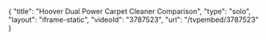{
    "title": "Hoover Dual Power Carpet Cleaner Comparison",
    "type": "solo",
    "layout": "iframe-static",
    "videoId": "3787523",
    "url": "\/tvpembed\/3787523"
}